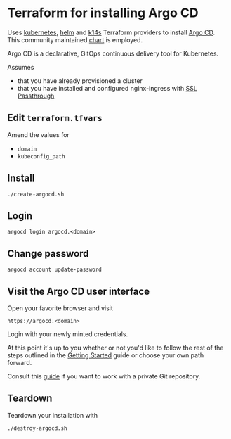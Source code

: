 # Terraform for installing Argo CD

Uses [kubernetes](https://www.terraform.io/docs/providers/kubernetes/index.html), [helm](https://www.terraform.io/docs/providers/helm/index.html) and [k14s](https://github.com/k14s/terraform-provider-k14s) Terraform providers to install [Argo CD](https://argoproj.github.io/argo-cd/).  This community maintained [chart](https://github.com/argoproj/argo-helm/tree/master/charts/argo-cd) is employed.

Argo CD is a declarative, GitOps continuous delivery tool for Kubernetes.

Assumes

* that you have already provisioned a cluster
* that you have installed and configured nginx-ingress with [SSL Passthrough](../nginx-ingress/README.md#enabling-ssl-passthrough)

## Edit `terraform.tfvars`

Amend the values for

* `domain`
* `kubeconfig_path`


## Install

```
./create-argocd.sh
```

## Login

```
argocd login argocd.<domain>
```

## Change password

```
argocd account update-password
```

## Visit the Argo CD user interface

Open your favorite browser and visit

```
https://argocd.<domain>
```

Login with your newly minted credentials.

At this point it's up to you whether or not you'd like to follow the rest of the steps outlined in the [Getting Started](https://argoproj.github.io/argo-cd/getting_started/#creating-apps-via-ui) guide or choose your own path forward.

Consult this [guide](https://argoproj.github.io/argo-cd/user-guide/private-repositories/) if you want to work with a private Git repository.

## Teardown

Teardown your installation with

```
./destroy-argocd.sh
```
